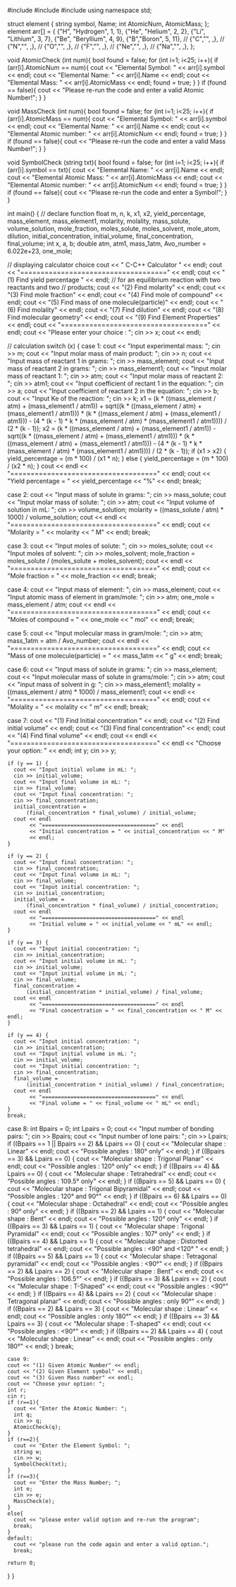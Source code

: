 #include <cmath>
#include <iostream>
#include <string>
using namespace std;

struct element {
  string symbol, Name;
  int AtomicNum, AtomicMass;
};
 element arr[] = {
      {"H", "Hydrogen", 1, 1},
      {"He", "Helium", 2, 2},
      {"Li", "Lithium", 3, 7},
      {"Be", "Beryllium", 4, 9},
      {"B","Boron", 5, 11},
      // {"C","", ,},
      // {"N","", ,},
      // {"O","", ,},
      // {"F","", ,},
      // {"Ne","", ,},
      // {"Na","", ,},
  };

void AtomicCheck (int num){
  bool found = false;
  for (int i=1; i<25; i++){
      if (arr[i].AtomicNum == num){
        cout << "Elemental Symbol: " << arr[i].symbol << endl;
        cout << "Elemental Name: " << arr[i].Name << endl;
        cout << "Elemental Mass: " << arr[i].AtomicMass << endl;
        found = true;
      }
  }
  if (found == false){
      cout << "Please re-run the code and enter a valid Atomic Number!";
  }
}

void MassCheck (int num){
  bool found = false;
  for (int i=1; i<25; i++){
      if (arr[i].AtomicMass == num){
        cout << "Elemental Symbol: " << arr[i].symbol << endl;
        cout << "Elemental Name: " << arr[i].Name << endl;
        cout << "Elemental Atomic number: " << arr[i].AtomicNum << endl;
        found = true;
      }
  }
  if (found == false){
      cout << "Please re-run the code and enter a valid Mass Number!";
  }
}

void SymbolCheck (string txt){
  bool found = false;
  for (int i=1; i<25; i++){
      if (arr[i].symbol == txt){
        cout << "Elemental Name: " << arr[i].Name << endl;
        cout << "Elemental Atomic Mass: " << arr[i].AtomicMass << endl;
        cout << "Elemental Atomic number: " << arr[i].AtomicNum << endl;
        found = true;
      }
  }
  if (found == false){
      cout << "Please re-run the code and enter a Symbol!";
  }
}

int main() {
  // declare function
  float m, n, k, x1, x2, yield_percentage, mass_element, mass_element1,
      molarity, molality, mass_solute, volume_solution, mole_fraction,
      moles_solute, moles_solvent, mole_atom, dilution, initial_concentration,
      initial_volume, final_concentration, final_volume;
  int x, a, b;
  double atm, atm1, mass_1atm, Avo_number = 6.022e+23, one_mole;

  // displaying calculator choice
  cout << "           C-C++ Calculator         " << endl;
  cout << "====================================" << endl;
  cout << "(1) Find yield percentage "
       << endl; // for an equilibrium reaction with two reactants and two
                // products;
  cout << "(2) Find molarity" << endl;
  cout << "(3) Find mole fraction" << endl;
  cout << "(4) Find mole of compound" << endl;
  cout << "(5) Find mass of one molecule(particle)" << endl;
  cout << "(6) Find molality" << endl;
  cout << "(7) Find dilution" << endl;
  cout << "(8) Find molecular geometry" << endl;
  cout << "(9) Find Element Properties" << endl;
  cout << "====================================" << endl;
  cout << "Please enter your choice : ";
  cin >> x;
  cout << endl;

  // calculation
  switch (x) {
  case 1:
    cout << "Input experimental mass: ";
    cin >> m;
    cout << "Input molar mass of main product: ";
    cin >> n;
    cout << "Input mass of reactant 1 in grams: ";
    cin >> mass_element;
    cout << "Input mass of reactant 2 in grams: ";
    cin >> mass_element1;
    cout << "Input molar mass of reactant 1: ";
    cin >> atm;
    cout << "Input molar mass of reactant 2: ";
    cin >> atm1;
    cout << "Input coefficient of rectant 1 in the equation: ";
    cin >> a;
    cout << "Input coefficient of reactant 2 in the equation: ";
    cin >> b;
    cout << "Input Ke of the reaction: ";
    cin >> k;
    x1 = (k * ((mass_element / atm) + (mass_element1 / atm1)) +
          sqrt((k * ((mass_element / atm) + (mass_element1 / atm1))) *
                   (k * ((mass_element / atm) + (mass_element1 / atm1))) -
               (4 * (k - 1) * k * (mass_element / atm) *
                (mass_element1 / atm1)))) /
         (2 * (k - 1));
    x2 = (k * ((mass_element / atm) + (mass_element1 / atm1)) -
          sqrt((k * ((mass_element / atm) + (mass_element1 / atm1))) *
                   (k * ((mass_element / atm) + (mass_element1 / atm1))) -
               (4 * (k - 1) * k * (mass_element / atm) *
                (mass_element1 / atm1)))) /
         (2 * (k - 1));
    if (x1 > x2) {
      yield_percentage = (m * 100) / (x1 * n);
    } else {
      yield_percentage = (m * 100) / (x2 * n);
    }
    cout << endl << "====================================" << endl;
    cout << "Yield percentage = " << yield_percentage << "%" << endl;
    break;

  case 2:
    cout << "Input mass of solute in grams: ";
    cin >> mass_solute;
    cout << "Input molar mass of solute: ";
    cin >> atm;
    cout << "Input volume of solution in mL: ";
    cin >> volume_solution;
    molarity = ((mass_solute / atm) * 1000) / volume_solution;
    cout << endl << "====================================" << endl;
    cout << "Molarity = " << molarity << " M" << endl;
    break;

  case 3:
    cout << "Input moles of solute: ";
    cin >> moles_solute;
    cout << "Input moles of solvent: ";
    cin >> moles_solvent;
    mole_fraction = moles_solute / (moles_solute + moles_solvent);
    cout << endl << "====================================" << endl;
    cout << "Mole fraction = " << mole_fraction << endl;
    break;

  case 4:
    cout << "Input mass of element: ";
    cin >> mass_element;
    cout << "Input atomic mass of element in gram/mole: ";
    cin >> atm;
    one_mole = mass_element / atm;
    cout << endl << "====================================" << endl;
    cout << "Moles of compound = " << one_mole << " mol" << endl;
    break;

  case 5:
    cout << "Input molecular mass in gram/mole: ";
    cin >> atm;
    mass_1atm = atm / Avo_number;
    cout << endl << "====================================" << endl;
    cout << "Mass of one molecule(particle) = " << mass_1atm << " g" << endl;
    break;

  case 6:
    cout << "Input mass of solute in grams: ";
    cin >> mass_element;
    cout << "Input molecular mass of solute in grams/mole: ";
    cin >> atm;
    cout << "input mass of solvent in g: ";
    cin >> mass_element1;
    molality = ((mass_element / atm) * 1000) / mass_element1;
    cout << endl << "====================================" << endl;
    cout << "Molality = " << molality << " m" << endl;
    break;

  case 7:
    cout << "(1) Find Initial concentration " << endl;
    cout << "(2) Find initial volume" << endl;
    cout << "(3) Find final concentration" << endl;
    cout << "(4) Find final volume" << endl;
    cout << endl
         << "====================================" << endl
         << "Choose your option: " << endl;
    int y;
    cin >> y;

    if (y == 1) {
      cout << "Input initial volume in mL: ";
      cin >> initial_volume;
      cout << "Input final volume in mL: ";
      cin >> final_volume;
      cout << "Input final concentration: ";
      cin >> final_concentration;
      initial_concentration =
          (final_concentration * final_volume) / initial_volume;
      cout << endl
           << "====================================" << endl
           << "Initial concentration = " << initial_concentration << " M"
           << endl;
    }

    if (y == 2) {
      cout << "Input final concentration: ";
      cin >> final_concentration;
      cout << "Input final volume in mL: ";
      cin >> final_volume;
      cout << "Input initial concentration: ";
      cin >> initial_concentration;
      initial_volume =
          (final_concentration * final_volume) / initial_concentration;
      cout << endl
           << "====================================" << endl
           << "Initial volume = " << initial_volume << " mL" << endl;
    }

    if (y == 3) {
      cout << "Input initial concentration: ";
      cin >> initial_concentration;
      cout << "Input initial volume in mL: ";
      cin >> initial_volume;
      cout << "Input initial volume in mL: ";
      cin >> final_volume;
      final_concentration =
          (initial_concentration * initial_volume) / final_volume;
      cout << endl
           << "====================================" << endl
           << "Final concentration = " << final_concentration << " M" << endl;
    }

    if (y == 4) {
      cout << "Input initial concentration: ";
      cin >> initial_concentration;
      cout << "Input initial volume in mL: ";
      cin >> initial_volume;
      cout << "Input initial concentration: ";
      cin >> final_concentration;
      final_volume =
          (initial_concentration * initial_volume) / final_concentration;
      cout << endl
           << "====================================" << endl
           << "Final volume = " << final_volume << " mL" << endl;
    }
    break;

  case 8:
    int Bpairs = 0;
    int Lpairs = 0;
    cout << "Input number of bonding pairs: ";
    cin >> Bpairs;
    cout << "Input number of lone pairs: ";
    cin >> Lpairs;
    if ((Bpairs == 1 || Bpairs == 2) && Lpairs == 0) {
      cout << "Molecular shape : Linear" << endl;
      cout << "Possible angles : 180° only" << endl;
    }
    if ((Bpairs == 3) && Lpairs == 0) {
      cout << "Molecular shape : Trigonal Planar" << endl;
      cout << "Possible angles : 120° only" << endl;
    }
    if ((Bpairs == 4) && Lpairs == 0) {
      cout << "Molecular shape : Tetrahedral" << endl;
      cout << "Possible angles : 109.5° only" << endl;
    }
    if ((Bpairs == 5) && Lpairs == 0) {
      cout << "Molecular shape : Trigonal Bipyramidal" << endl;
      cout << "Possible angles : 120° and 90°" << endl;
    }
    if ((Bpairs == 6) && Lpairs == 0) {
      cout << "Molecular shape : Octahedral" << endl;
      cout << "Possible angles : 90° only" << endl;
    }
    if ((Bpairs == 2) && Lpairs == 1) {
      cout << "Molecular shape : Bent" << endl;
      cout << "Possible angles : 120° only" << endl;
    }
    if ((Bpairs == 3) && Lpairs == 1) {
      cout << "Molecular shape : Trigonal Pyramidal" << endl;
      cout << "Possible angles : 107° only" << endl;
    }
    if ((Bpairs == 4) && Lpairs == 1) {
      cout << "Molecular shape : Distorted tetrahedral" << endl;
      cout << "Possible angles : <90° and <120° " << endl;
    }
    if ((Bpairs == 5) && Lpairs == 1) {
      cout << "Molecular shape : Tetragonal pyramidal" << endl;
      cout << "Possible angles : <90°" << endl;
    }
    if ((Bpairs == 2) && Lpairs == 2) {
      cout << "Molecular shape : Bent" << endl;
      cout << "Possible angles : 106.5°" << endl;
    }
    if ((Bpairs == 3) && Lpairs == 2) {
      cout << "Molecular shape : T-Shaped" << endl;
      cout << "Possible angles : <90°" << endl;
    }
    if ((Bpairs == 4) && Lpairs == 2) {
      cout << "Molecular shape : Tetragonal planar" << endl;
      cout << "Possible angles : only 90°" << endl;
    }
    if ((Bpairs == 2) && Lpairs == 3) {
      cout << "Molecular shape : Linear" << endl;
      cout << "Possible angles : only 180°" << endl;
    }
    if ((Bpairs == 3) && Lpairs == 3) {
      cout << "Molecular shape : T-shaped" << endl;
      cout << "Possible angles : <90°" << endl;
    }
    if ((Bpairs == 2) && Lpairs == 4) {
      cout << "Molecular shape : Linear" << endl;
      cout << "Possible angles : only 180°" << endl;
    }
    break;

    case 9:
    cout << "(1) Given Atomic Number" << endl;
    cout << "(2) Given Element symbol" << endl;
    cout << "(3) Given Mass number" << endl;
    cout << "Choose your option: ";
    int r;
    cin r;
    if (r==1){
      cout << "Enter the Atomic Number: ";
      int q;
      cin >> q;
      AtomicCheck(q);
    }
    if (r==2){
      cout << "Enter the Element Symbol: ";
      string w;
      cin >> w;
      SymbolCheck(txt);
    }
    if (r==3){
      cout << "Enter the Mass Number; ";
      int e;
      cin >> e;
      MassCheck(e);
    }
    else{
      cout << "please enter valid option and re-run the program";
      break;
    }
    default:
      cout << "please run the code again and enter a valid option.";
      break;

    return 0;
  }
}
